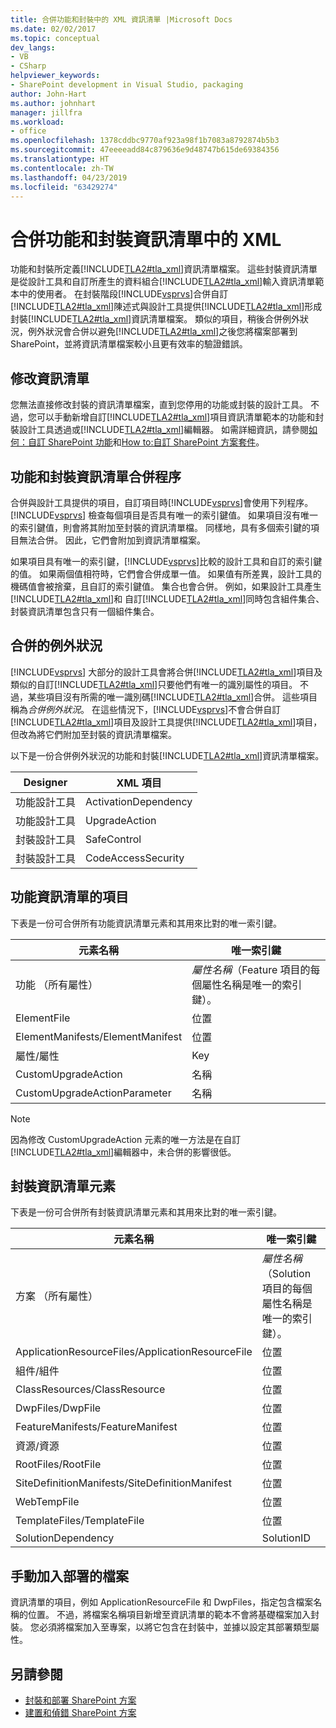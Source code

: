 ```yaml
---
title: 合併功能和封裝中的 XML 資訊清單 |Microsoft Docs
ms.date: 02/02/2017
ms.topic: conceptual
dev_langs:
- VB
- CSharp
helpviewer_keywords:
- SharePoint development in Visual Studio, packaging
author: John-Hart
ms.author: johnhart
manager: jillfra
ms.workload:
- office
ms.openlocfilehash: 1378cddbc9770af923a98f1b7083a8792874b5b3
ms.sourcegitcommit: 47eeeeadd84c879636e9d48747b615de69384356
ms.translationtype: HT
ms.contentlocale: zh-TW
ms.lasthandoff: 04/23/2019
ms.locfileid: "63429274"
---
```

# <a name="merge-xml-in-feature-and-package-manifests"></a>合併功能和封裝資訊清單中的 XML
  功能和封裝所定義[!INCLUDE[TLA2#tla_xml](../sharepoint/includes/tla2sharptla-xml-md.md)]資訊清單檔案。 這些封裝資訊清單是從設計工具和自訂所產生的資料組合[!INCLUDE[TLA2#tla_xml](../sharepoint/includes/tla2sharptla-xml-md.md)]輸入資訊清單範本中的使用者。 在封裝階段[!INCLUDE[vsprvs](../sharepoint/includes/vsprvs-md.md)]合併自訂[!INCLUDE[TLA2#tla_xml](../sharepoint/includes/tla2sharptla-xml-md.md)]陳述式與設計工具提供[!INCLUDE[TLA2#tla_xml](../sharepoint/includes/tla2sharptla-xml-md.md)]形成封裝[!INCLUDE[TLA2#tla_xml](../sharepoint/includes/tla2sharptla-xml-md.md)]資訊清單檔案。 類似的項目，稍後合併例外狀況，例外狀況會合併以避免[!INCLUDE[TLA2#tla_xml](../sharepoint/includes/tla2sharptla-xml-md.md)]之後您將檔案部署到 SharePoint，並將資訊清單檔案較小且更有效率的驗證錯誤。

## <a name="modify-the-manifests"></a>修改資訊清單
 您無法直接修改封裝的資訊清單檔案，直到您停用的功能或封裝的設計工具。 不過，您可以手動新增自訂[!INCLUDE[TLA2#tla_xml](../sharepoint/includes/tla2sharptla-xml-md.md)]項目資訊清單範本的功能和封裝設計工具透過或[!INCLUDE[TLA2#tla_xml](../sharepoint/includes/tla2sharptla-xml-md.md)]編輯器。 如需詳細資訊，請參閱[如何：自訂 SharePoint 功能](../sharepoint/how-to-customize-a-sharepoint-feature.md)和[How to:自訂 SharePoint 方案套件](../sharepoint/how-to-customize-a-sharepoint-solution-package.md)。

## <a name="feature-and-package-manifest-merge-process"></a>功能和封裝資訊清單合併程序
 合併與設計工具提供的項目，自訂項目時[!INCLUDE[vsprvs](../sharepoint/includes/vsprvs-md.md)]會使用下列程序。 [!INCLUDE[vsprvs](../sharepoint/includes/vsprvs-md.md)] 檢查每個項目是否具有唯一的索引鍵值。 如果項目沒有唯一的索引鍵值，則會將其附加至封裝的資訊清單檔。 同樣地，具有多個索引鍵的項目無法合併。 因此，它們會附加到資訊清單檔案。

 如果項目具有唯一的索引鍵，[!INCLUDE[vsprvs](../sharepoint/includes/vsprvs-md.md)]比較的設計工具和自訂的索引鍵的值。 如果兩個值相符時，它們會合併成單一值。 如果值有所差異，設計工具的機碼值會被捨棄，且自訂的索引鍵值。 集合也會合併。 例如，如果設計工具產生[!INCLUDE[TLA2#tla_xml](../sharepoint/includes/tla2sharptla-xml-md.md)]和 自訂[!INCLUDE[TLA2#tla_xml](../sharepoint/includes/tla2sharptla-xml-md.md)]同時包含組件集合、 封裝資訊清單包含只有一個組件集合。

## <a name="merge-exceptions"></a>合併的例外狀況
 [!INCLUDE[vsprvs](../sharepoint/includes/vsprvs-md.md)] 大部分的設計工具會將合併[!INCLUDE[TLA2#tla_xml](../sharepoint/includes/tla2sharptla-xml-md.md)]項目及類似的自訂[!INCLUDE[TLA2#tla_xml](../sharepoint/includes/tla2sharptla-xml-md.md)]只要他們有唯一的識別屬性的項目。 不過，某些項目沒有所需的唯一識別碼[!INCLUDE[TLA2#tla_xml](../sharepoint/includes/tla2sharptla-xml-md.md)]合併。 這些項目稱為*合併例外狀況*。 在這些情況下，[!INCLUDE[vsprvs](../sharepoint/includes/vsprvs-md.md)]不會合併自訂[!INCLUDE[TLA2#tla_xml](../sharepoint/includes/tla2sharptla-xml-md.md)]項目及設計工具提供[!INCLUDE[TLA2#tla_xml](../sharepoint/includes/tla2sharptla-xml-md.md)]項目，但改為將它們附加至封裝的資訊清單檔案。

 以下是一份合併例外狀況的功能和封裝[!INCLUDE[TLA2#tla_xml](../sharepoint/includes/tla2sharptla-xml-md.md)]資訊清單檔案。

|Designer|XML 項目|
|--------------|-----------------|
|功能設計工具|ActivationDependency|
|功能設計工具|UpgradeAction|
|封裝設計工具|SafeControl|
|封裝設計工具|CodeAccessSecurity|

## <a name="feature-manifest-elements"></a>功能資訊清單的項目
 下表是一份可合併所有功能資訊清單元素和其用來比對的唯一索引鍵。

|元素名稱|唯一索引鍵|
|------------------|----------------|
|功能 （所有屬性）|*屬性名稱*（Feature 項目的每個屬性名稱是唯一的索引鍵）。|
|ElementFile|位置|
|ElementManifests/ElementManifest|位置|
|屬性/屬性|Key|
|CustomUpgradeAction|名稱|
|CustomUpgradeActionParameter|名稱|

> [!NOTE]
> 因為修改 CustomUpgradeAction 元素的唯一方法是在自訂[!INCLUDE[TLA2#tla_xml](../sharepoint/includes/tla2sharptla-xml-md.md)]編輯器中，未合併的影響很低。

## <a name="package-manifest-elements"></a>封裝資訊清單元素
 下表是一份可合併所有封裝資訊清單元素和其用來比對的唯一索引鍵。

|元素名稱|唯一索引鍵|
|------------------|----------------|
|方案 （所有屬性）|*屬性名稱*（Solution 項目的每個屬性名稱是唯一的索引鍵）。|
|ApplicationResourceFiles/ApplicationResourceFile|位置|
|組件/組件|位置|
|ClassResources/ClassResource|位置|
|DwpFiles/DwpFile|位置|
|FeatureManifests/FeatureManifest|位置|
|資源/資源|位置|
|RootFiles/RootFile|位置|
|SiteDefinitionManifests/SiteDefinitionManifest|位置|
|WebTempFile|位置|
|TemplateFiles/TemplateFile|位置|
|SolutionDependency|SolutionID|

## <a name="manually-add-deployed-files"></a>手動加入部署的檔案
 資訊清單的項目，例如 ApplicationResourceFile 和 DwpFiles，指定包含檔案名稱的位置。 不過，將檔案名稱項目新增至資訊清單的範本不會將基礎檔案加入封裝。 您必須將檔案加入至專案，以將它包含在封裝中，並據以設定其部署類型屬性。

## <a name="see-also"></a>另請參閱
- [封裝和部署 SharePoint 方案](../sharepoint/packaging-and-deploying-sharepoint-solutions.md)
- [建置和偵錯 SharePoint 方案](../sharepoint/building-and-debugging-sharepoint-solutions.md)
